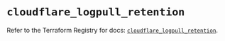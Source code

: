 # `cloudflare_logpull_retention`

Refer to the Terraform Registry for docs: [`cloudflare_logpull_retention`](https://registry.terraform.io/providers/cloudflare/cloudflare/4.31.0/docs/resources/logpull_retention).

